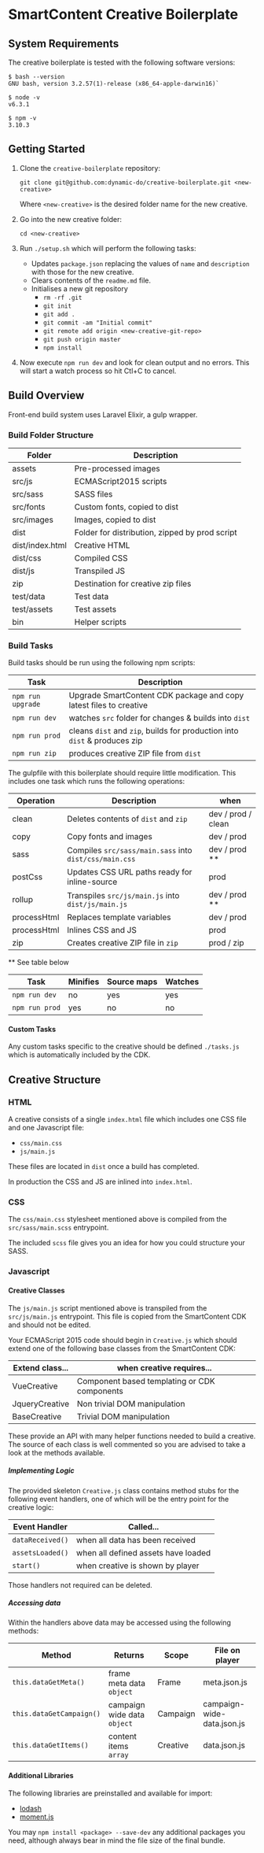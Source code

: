 # SmartContent Creative Boilerplate

## System Requirements

The creative boilerplate is tested with the following software versions: 

```
$ bash --version
GNU bash, version 3.2.57(1)-release (x86_64-apple-darwin16)`
    
$ node -v
v6.3.1

$ npm -v
3.10.3
```

## Getting Started
 
1. Clone the `creative-boilerplate` repository:

    `git clone git@github.com:dynamic-do/creative-boilerplate.git <new-creative>`
    
    Where `<new-creative>` is the desired folder name for the new creative.
    
2. Go into the new creative folder:
    
    `cd <new-creative>`

3. Run `./setup.sh` which will perform the following tasks:

    * Updates `package.json` replacing the values of `name` and `description` with those for the new creative.
    * Clears contents of the `readme.md` file.
    * Initialises a new git repository
        - `rm -rf .git`
        - `git init`
        - `git add .`
        - `git commit -am "Initial commit"`
        - `git remote add origin <new-creative-git-repo>`
        - `git push origin master`
        - `npm install`

4. Now execute `npm run dev` and look for clean output and no errors.
This will start a watch process so hit Ctl+C to cancel.

## Build Overview

Front-end build system uses Laravel Elixir, a gulp wrapper. 

### Build Folder Structure

| Folder            | Description                                       |
|-------------------|---------------------------------------------------|
| assets            | Pre-processed images                              |
| src/js            | ECMAScript2015 scripts                            |
| src/sass          | SASS files                                        |
| src/fonts         | Custom fonts, copied to dist                      |
| src/images        | Images, copied to dist                            |
| dist              | Folder for distribution, zipped by prod script    |
| dist/index.html   | Creative HTML                                     |
| dist/css          | Compiled CSS                                      |
| dist/js           | Transpiled JS                                     |
| zip               | Destination for creative zip files                |
| test/data         | Test data                                         |
| test/assets       | Test assets                                       |
| bin               | Helper scripts                                    |

### Build Tasks

Build tasks should be run using the following npm scripts:

| Task              | Description                                                               |
|-------------------|---------------------------------------------------------------------------|
| `npm run upgrade` | Upgrade SmartContent CDK package and copy latest files to creative        |
| `npm run dev`     | watches `src` folder for changes & builds into `dist`                     |
| `npm run prod`    | cleans `dist` and `zip`, builds for production into `dist` & produces zip |
| `npm run zip`     | produces creative ZIP file from `dist`                                    |

The gulpfile with this boilerplate should require little modification. This includes one task which 
runs the following operations:

| Operation     | Description                                               | when                  |
|---------------|-----------------------------------------------------------|-----------------------|
| clean         | Deletes contents of `dist` and `zip`                      | dev / prod / clean    |
| copy          | Copy fonts and images                                     | dev / prod            |
| sass          | Compiles `src/sass/main.sass` into `dist/css/main.css`    | dev / prod **         |
| postCss       | Updates CSS URL paths ready for inline-source             | prod                  |
| rollup        | Transpiles `src/js/main.js` into `dist/js/main.js`        | dev / prod **         |
| processHtml   | Replaces template variables                               | dev / prod            |
| processHtml   | Inlines CSS and JS                                        | prod                  |
| zip           | Creates creative ZIP file in `zip`                        | prod / zip            |

** See table below

| Task              | Minifies  | Source maps   | Watches |
|-------------------|-----------|---------------|---------|
| `npm run dev`     | no        | yes           | yes     |
| `npm run prod`    | yes       | no            | no      |           

#### Custom Tasks

Any custom tasks specific to the creative should be defined
`./tasks.js` which is automatically included by the CDK.

## Creative Structure

### HTML

A creative consists of a single `index.html` file which includes one CSS file and one Javascript file:

- `css/main.css`
- `js/main.js`

These files are located in `dist` once a build has completed.

In production the CSS and JS are inlined into `index.html`.

### CSS

The `css/main.css` stylesheet mentioned above is compiled from the `src/sass/main.scss` entrypoint.

The included `scss` file gives you an idea for how you could structure your SASS.

### Javascript

#### Creative Classes

The `js/main.js` script mentioned above is transpiled from the `src/js/main.js` entrypoint. This file
is copied from the SmartContent CDK and should not be edited.

Your ECMAScript 2015 code should begin in `Creative.js` which should extend one of the following
base classes from the SmartContent CDK:
 
| Extend class...       | when creative requires...                                         |
|-----------------------|-------------------------------------------------------------------|
| VueCreative           | Component based templating or CDK components                      |
| JqueryCreative        | Non trivial DOM manipulation                                      | 
| BaseCreative          | Trivial DOM manipulation                                          |

These provide an API with many helper functions needed to build a creative. The source of
each class is well commented so you are advised to take a look at the methods available.

##### Implementing Logic

The provided skeleton `Creative.js` class contains method stubs for the following event handlers,
one of which will be the entry point for the creative logic:

| Event Handler     | Called...                                 |
|-------------------|-------------------------------------------|
| `dataReceived()`  | when all data has been received           |
| `assetsLoaded()`  | when all defined assets have loaded       |
| `start()`         | when creative is shown by player          |

Those handlers not required can be deleted.

##### Accessing data

Within the handlers above data may be accessed using the following methods:

| Method                    | Returns                       | Scope     | File on player                |
|---------------------------|-------------------------------|-----------|------------------------------ |
| `this.dataGetMeta()`      | frame meta data `object`      | Frame     | meta.json.js                  |
| `this.dataGetCampaign()`  | campaign wide data `object`   | Campaign  | campaign-wide-data.json.js    |
| `this.dataGetItems()`     | content items `array`         | Creative  | data.json.js                  |


#### Additional Libraries

The following libraries are preinstalled and available for import:

- [lodash](https://lodash.com)
- [moment.js](http://momentjs.com/)

You may `npm install <package> --save-dev` any additional packages you need, although always bear in mind the file size of the final bundle.